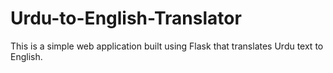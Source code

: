 # Urdu-to-English-Translator
This is a simple web application built using Flask that translates Urdu text to English.
